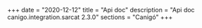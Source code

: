+++
date        = "2020-12-12"
title       = "Api doc"
description = "Api doc canigo.integration.sarcat 2.3.0"
sections    = "Canigó"
+++